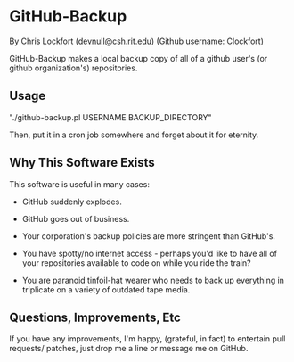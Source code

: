GitHub-Backup
=============

By Chris Lockfort (devnull@csh.rit.edu) (Github username: Clockfort)

GitHub-Backup makes a local backup copy of all of a github user's  (or github organization's) repositories. 

Usage
-----
"./github-backup.pl USERNAME BACKUP_DIRECTORY"

Then, put it in a cron job somewhere and forget about it for eternity.

Why This Software Exists
-------------------------
This software is useful in many cases:

  - GitHub suddenly explodes.

  - GitHub goes out of business.

  - Your corporation's backup policies are more stringent than GitHub's.

  - You have spotty/no internet access - perhaps you'd like to have all of your repositories available to code on while you ride the train?

  - You are paranoid tinfoil-hat wearer who needs to back up everything in triplicate on a variety of outdated tape media.


Questions, Improvements, Etc
-----------------------------

If you have any improvements, I'm happy, (grateful, in fact) to entertain pull requests/ patches, just drop me a line or message me on GitHub.
